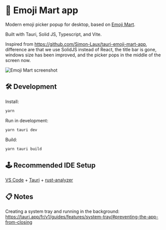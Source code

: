 # 🏪 Emoji Mart app

Modern emoji picker popup for desktop, based on [Emoji Mart](https://github.com/missive/emoji-mart).

Built with Tauri, Solid JS, Typescript, and Vite. 

Inspired from https://github.com/Simon-Laux/tauri-emoji-mart-app, difference are that we use SolidJS instead of React, the title bar is gone, windows size has been improved, and the picker pops in the middle of the screen now.

![Emoji Mart screenshot](https://raw.githubusercontent.com/vemonet/emoji-mart-app/main/public/screenshot.png)


## 🛠️ Development

Install:

```bash
yarn
```

Run in development:

```bash
yarn tauri dev
```

Build:

```bash
yarn tauri build
```

## 🕹️ Recommended IDE Setup

[VS Code](https://code.visualstudio.com/) + [Tauri](https://marketplace.visualstudio.com/items?itemName=tauri-apps.tauri-vscode) + [rust-analyzer](https://marketplace.visualstudio.com/items?itemName=rust-lang.rust-analyzer)

## 📋️ Notes

Creating a system tray and running in the background: https://tauri.app/fr/v1/guides/features/system-tray/#preventing-the-app-from-closing
